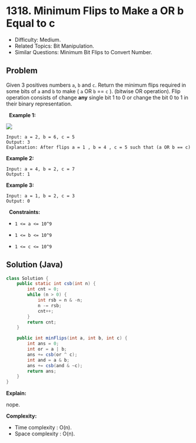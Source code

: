 # 1318. Minimum Flips to Make a OR b Equal to c

- Difficulty: Medium.
- Related Topics: Bit Manipulation.
- Similar Questions: Minimum Bit Flips to Convert Number.

## Problem

Given 3 positives numbers ```a```, ```b``` and ```c```. Return the minimum flips required in some bits of ```a``` and ```b``` to make ( ```a``` OR ```b``` == ```c``` ). (bitwise OR operation).
Flip operation consists of change **any** single bit 1 to 0 or change the bit 0 to 1 in their binary representation.

 
**Example 1:**


![](https://assets.leetcode.com/uploads/2020/01/06/sample_3_1676.png)


```
Input: a = 2, b = 6, c = 5
Output: 3
Explanation: After flips a = 1 , b = 4 , c = 5 such that (a OR b == c)
```

**Example 2:**

```
Input: a = 4, b = 2, c = 7
Output: 1
```

**Example 3:**

```
Input: a = 1, b = 2, c = 3
Output: 0
```

 
**Constraints:**


	
- ```1 <= a <= 10^9```
	
- ```1 <= b <= 10^9```
	
- ```1 <= c <= 10^9```


## Solution (Java)

```java
class Solution {
    public static int csb(int n) {
        int cnt = 0;
        while (n > 0) {
            int rsb = n & -n;
            n -= rsb;
            cnt++;
        }
        return cnt;
    }

    public int minFlips(int a, int b, int c) {
        int ans = 0;
        int or = a | b;
        ans += csb(or ^ c);
        int and = a & b;
        ans += csb(and & ~c);
        return ans;
    }
}
```

**Explain:**

nope.

**Complexity:**

* Time complexity : O(n).
* Space complexity : O(n).
